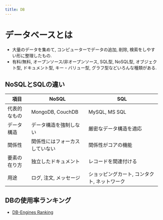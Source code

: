 ```yaml
---
title: DB
---
```


# データベースとは
- 大量のデータを集めて, コンピューターでデータの追加, 削除, 検索をしやすい形に整理したもの.
- 有料/無料, オープンソース/非オープンソース, SQL型, NoSQL型, オブジェクト型, ドキュメント型, キー・バリュー型, グラフ型などいろんな種類がある.

## NoSQLとSQLの違い
|項目|NoSQL|SQL|
|---|---|---|
|代表的なもの|MongoDB, CouchDB|MySQL, MS SQL|
|データ構造|データ構造を強制しない|厳密なデータ構造を適応|
|関係性|関係性にはフォーカスしていない|関係性がコアの機能|
|要素の在り方|独立したドキュメント|レコードを関連付ける|
|用途|ログ, 注文, メッセージ|ショッピングカート, コンタクト, ネットワーク|

## DBの使用率ランキング
- [DB-Engines Ranking](https://db-engines.com/en/ranking)
